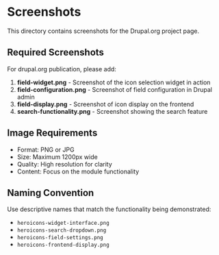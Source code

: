 # Screenshots

This directory contains screenshots for the Drupal.org project page.

## Required Screenshots

For drupal.org publication, please add:

1. **field-widget.png** - Screenshot of the icon selection widget in action
2. **field-configuration.png** - Screenshot of field configuration in Drupal admin
3. **field-display.png** - Screenshot of icon display on the frontend
4. **search-functionality.png** - Screenshot showing the search feature

## Image Requirements

- Format: PNG or JPG
- Size: Maximum 1200px wide
- Quality: High resolution for clarity
- Content: Focus on the module functionality

## Naming Convention

Use descriptive names that match the functionality being demonstrated:
- `heroicons-widget-interface.png`
- `heroicons-search-dropdown.png`
- `heroicons-field-settings.png`
- `heroicons-frontend-display.png`